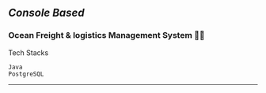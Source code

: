 ## *Console Based*
### **Ocean Freight & logistics Management System** 🌊🚢

Tech Stacks

```
Java
PostgreSQL
```
---



